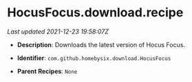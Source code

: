 # HocusFocus.download.recipe

_Last updated 2021-12-23 19:58:07Z_

- **Description**: Downloads the latest version of Hocus Focus.

- **Identifier**: `com.github.homebysix.download.HocusFocus`

- **Parent Recipes**: `None`
